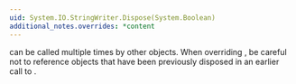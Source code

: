 ```yaml
---
uid: System.IO.StringWriter.Dispose(System.Boolean)
additional_notes.overrides: *content
---
```


<p>
      <xref href="System.IO.StringWriter.Dispose(System.Boolean)"></xref> can be called multiple times by other objects. When overriding <xref href="System.IO.StringWriter.Dispose(System.Boolean)"></xref>, be careful not to reference objects that have been previously disposed in an earlier call to <xref href="System.IO.StringWriter.Dispose(System.Boolean)"></xref>.</p>


